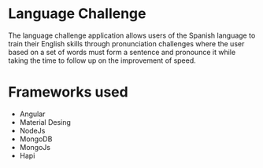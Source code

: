 # Language Challenge

The language challenge application allows users of the Spanish language to train their English skills through pronunciation challenges where the user based on a set of words must form a sentence and pronounce it while taking the time to follow up on the improvement of speed.

# Frameworks used

- Angular
- Material Desing
- NodeJs
- MongoDB
- MongoJs
- Hapi
